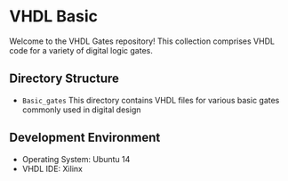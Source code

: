 # VHDL Basic

Welcome to the VHDL Gates repository! This collection comprises VHDL code for a variety of digital logic gates. 

## Directory Structure
- `Basic_gates`
This directory contains VHDL files for various basic gates commonly used in digital design

## Development Environment
- Operating System: Ubuntu 14
- VHDL IDE: Xilinx
